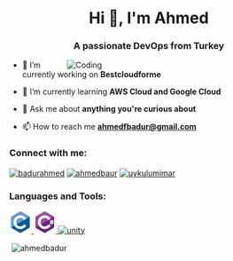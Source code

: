 <h1 align="center">Hi 👋, I'm Ahmed</h1>
<h3 align="center">A passionate DevOps from Turkey</h3>
<img align="right" alt="Coding" width="400" src="https://cdn.dribbble.com/users/314873/screenshots/4000731/media/aba28d189b666b529e9e012166218c44.gif">

- 🔭 I’m currently working on **Bestcloudforme**

- 🌱 I’m currently learning **AWS Cloud and Google Cloud**

- 💬 Ask me about **anything you're curious about**

- 📫 How to reach me **ahmedfbadur@gmail.com**

<h3 align="left">Connect with me:</h3>
<p align="left">
<a href="https://twitter.com/badurahmed" target="blank"><img align="center" src="https://raw.githubusercontent.com/rahuldkjain/github-profile-readme-generator/master/src/images/icons/Social/twitter.svg" alt="badurahmed" height="30" width="40" /></a>
<a href="https://linkedin.com/in/ahmedbadur" target="blank"><img align="center" src="https://raw.githubusercontent.com/rahuldkjain/github-profile-readme-generator/master/src/images/icons/Social/linked-in-alt.svg" alt="ahmedbaur" height="30" width="40" /></a>
<a href="https://instagram.com/uykulumimar" target="blank"><img align="center" src="https://raw.githubusercontent.com/rahuldkjain/github-profile-readme-generator/master/src/images/icons/Social/instagram.svg" alt="uykulumimar" height="30" width="40" /></a>
</p>

<h3 align="left">Languages and Tools:</h3>
<p align="left"> <a href="https://www.cprogramming.com/" target="_blank" rel="noreferrer"> <img src="https://raw.githubusercontent.com/devicons/devicon/master/icons/c/c-original.svg" alt="c" width="40" height="40"/> </a> <a href="https://www.w3schools.com/cs/" target="_blank" rel="noreferrer"> <img src="https://raw.githubusercontent.com/devicons/devicon/master/icons/csharp/csharp-original.svg" alt="csharp" width="40" height="40"/> </a> <a href="https://unity.com/" target="_blank" rel="noreferrer"> <img src="https://www.vectorlogo.zone/logos/unity3d/unity3d-icon.svg" alt="unity" width="40" height="40"/> </a>
  
  
  

<p>&nbsp;<img align="center" src="https://github-readme-stats.vercel.app/api?username=ahmedbadur&show_icons=true&locale=en" alt="ahmedbadur" /></p>

